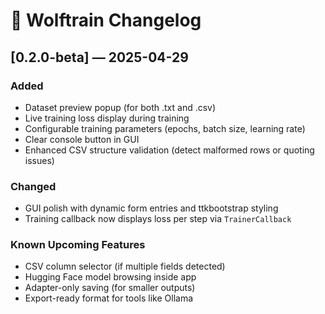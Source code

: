 # 🐺 Wolftrain Changelog

## [0.2.0-beta] — 2025-04-29

### Added
- Dataset preview popup (for both .txt and .csv)
- Live training loss display during training
- Configurable training parameters (epochs, batch size, learning rate)
- Clear console button in GUI
- Enhanced CSV structure validation (detect malformed rows or quoting issues)

### Changed
- GUI polish with dynamic form entries and ttkbootstrap styling
- Training callback now displays loss per step via `TrainerCallback`

### Known Upcoming Features
- CSV column selector (if multiple fields detected)
- Hugging Face model browsing inside app
- Adapter-only saving (for smaller outputs)
- Export-ready format for tools like Ollama
